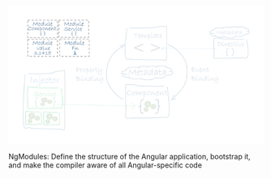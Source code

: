 ![alt text](images/angular_modules.png "Angular Modules") <!-- .element: class="inline-with-content" -->

NgModules: Define the structure of the Angular application, bootstrap it, and make the compiler aware of all Angular-specific code <!-- .element: class="fragment" data-fragment-index="1" -->